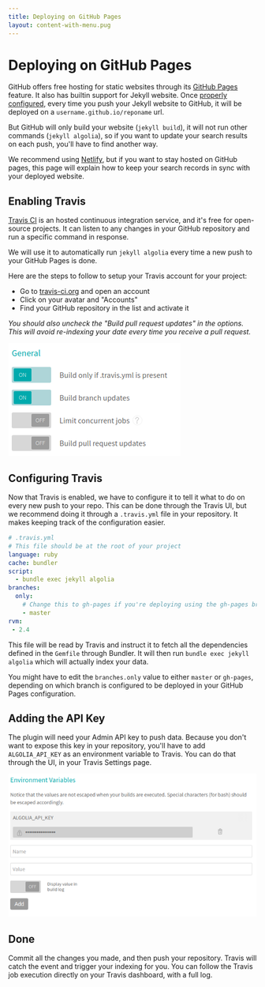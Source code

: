 ```yaml
---
title: Deploying on GitHub Pages
layout: content-with-menu.pug
---
```


# Deploying on GitHub Pages

GitHub offers free hosting for static websites through its [GitHub Pages][1] feature.
It also has builtin support for Jekyll website. Once [properly configured][2],
every time you push your Jekyll website to GitHub, it will be deployed on
a `username.github.io/reponame` url.

But GitHub will only build your website (`jekyll build`), it will not run other
commands (`jekyll algolia`), so if you want to update your search results on
each push, you'll have to find another way.

We recommend using [Netlify][3], but if you want to stay hosted on GitHub pages,
this page will explain how to keep your search records in sync with your
deployed website.

## Enabling Travis

[Travis CI][4] is an hosted continuous integration
service, and it's free for open-source projects. It can listen to any changes in
your GitHub repository and run a specific command in response.

We will use it to automatically run `jekyll algolia` every time a new push to
your GitHub Pages is done.

Here are the steps to follow to setup your Travis account for your project:

- Go to [travis-ci.org][5] and open an account
- Click on your avatar and "Accounts"
- Find your GitHub repository in the list and activate it

_You should also uncheck the "Build pull request updates" in the options.
This will avoid re-indexing your date every time you receive a pull request._

![Travis configuration](./assets/images/travis-config.png)

## Configuring Travis

Now that Travis is enabled, we have to configure it to tell it what to do on
every new push to your repo. This can be done through the Travis UI, but we
recommend doing it through a `.travis.yml` file in your repository. It makes
keeping track of the configuration easier.

```yaml
# .travis.yml
# This file should be at the root of your project
language: ruby
cache: bundler
script:
  - bundle exec jekyll algolia
branches:
  only:
    # Change this to gh-pages if you're deploying using the gh-pages branch
    - master
rvm:
 - 2.4
```

This file will be read by Travis and instruct it to fetch all the dependencies
defined in the `Gemfile` through Bundler. It will then run `bundle exec jekyll
algolia` which will actually index your data.

You might have to edit the `branches.only` value to either `master` or
`gh-pages`, depending on which branch is configured to be deployed in your
GitHub Pages configuration.

## Adding the API Key

The plugin will need your Admin API key to push data. Because you don't want to
expose this key in your repository, you'll have to add `ALGOLIA_API_KEY` as an
environment variable to Travis. You can do that through the UI, in your Travis
Settings page.

![Travis environment variables](./assets/images/travis-env.png)

## Done

Commit all the changes you made, and then push your repository. Travis will
catch the event and trigger your indexing for you. You can follow the Travis job
execution directly on your Travis dashboard, with a full log.

[1]: https://pages.github.com/
[2]: https://help.github.com/articles/using-jekyll-as-a-static-site-generator-with-github-pages/
[3]: ./netlify.html
[4]: https://travis-ci.org/
[5]: https://travis-ci.org/
